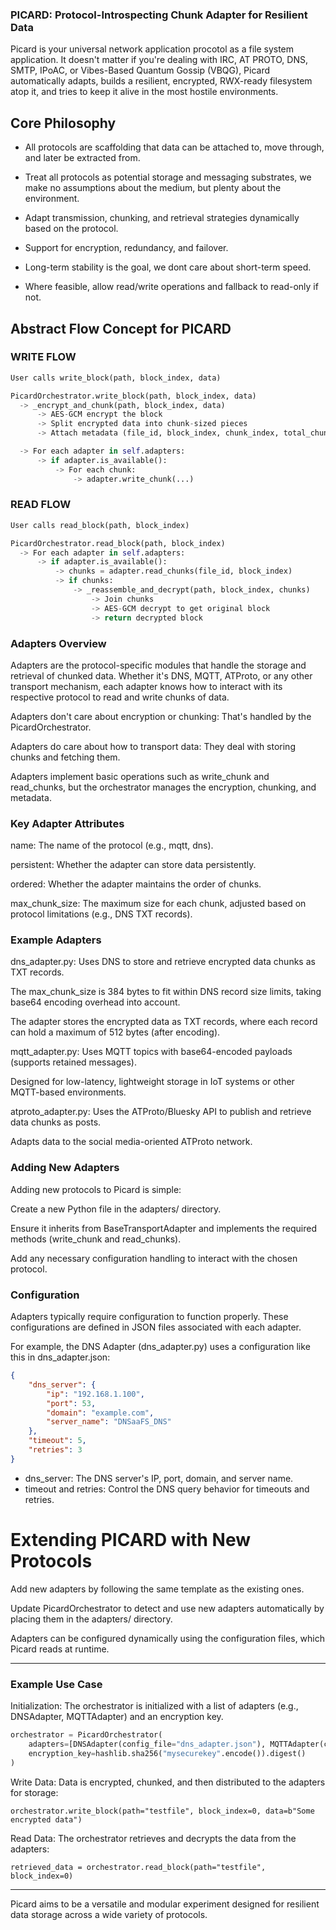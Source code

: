 ### PICARD: Protocol-Introspecting Chunk Adapter for Resilient Data 
Picard is your universal network application procotol as a file system application. It doesn't matter if you're dealing with IRC, AT PROTO, DNS, SMTP, IPoAC, or Vibes-Based Quantum Gossip (VBQG), Picard automatically adapts, builds a resilient, encrypted, RWX-ready filesystem atop it, and tries to keep it alive in the most hostile environments.

## Core Philosophy

* All protocols are scaffolding that data can be attached to, move through, and later be extracted from.

* Treat all protocols as potential storage and messaging substrates, we make no assumptions about the medium, but plenty about the environment.

* Adapt transmission, chunking, and retrieval strategies dynamically based on the protocol.

* Support for encryption, redundancy, and failover.

* Long-term stability is the goal, we dont care about short-term speed.

* Where feasible, allow read/write operations and fallback to read-only if not.



## Abstract Flow Concept for PICARD

### WRITE FLOW

``` python
User calls write_block(path, block_index, data)

PicardOrchestrator.write_block(path, block_index, data)
  -> _encrypt_and_chunk(path, block_index, data)
      -> AES-GCM encrypt the block
      -> Split encrypted data into chunk-sized pieces
      -> Attach metadata (file_id, block_index, chunk_index, total_chunks)

  -> For each adapter in self.adapters:
      -> if adapter.is_available():
          -> For each chunk:
              -> adapter.write_chunk(...)
```

### READ FLOW

``` python
User calls read_block(path, block_index)

PicardOrchestrator.read_block(path, block_index)
  -> For each adapter in self.adapters:
      -> if adapter.is_available():
          -> chunks = adapter.read_chunks(file_id, block_index)
          -> if chunks:
              -> _reassemble_and_decrypt(path, block_index, chunks)
                  -> Join chunks
                  -> AES-GCM decrypt to get original block
                  -> return decrypted block
```

### Adapters Overview
Adapters are the protocol-specific modules that handle the storage and retrieval of chunked data. Whether it's DNS, MQTT, ATProto, or any other transport mechanism, each adapter knows how to interact with its respective protocol to read and write chunks of data.

Adapters don't care about encryption or chunking: That's handled by the PicardOrchestrator.

Adapters do care about how to transport data: They deal with storing chunks and fetching them.

Adapters implement basic operations such as write_chunk and read_chunks, but the orchestrator manages the encryption, chunking, and metadata.

### Key Adapter Attributes
name: The name of the protocol (e.g., mqtt, dns).

persistent: Whether the adapter can store data persistently.

ordered: Whether the adapter maintains the order of chunks.

max_chunk_size: The maximum size for each chunk, adjusted based on protocol limitations (e.g., DNS TXT records).


### Example Adapters
dns_adapter.py: Uses DNS to store and retrieve encrypted data chunks as TXT records.

The max_chunk_size is 384 bytes to fit within DNS record size limits, taking base64 encoding overhead into account.

The adapter stores the encrypted data as TXT records, where each record can hold a maximum of 512 bytes (after encoding).

mqtt_adapter.py: Uses MQTT topics with base64-encoded payloads (supports retained messages).

Designed for low-latency, lightweight storage in IoT systems or other MQTT-based environments.

atproto_adapter.py: Uses the ATProto/Bluesky API to publish and retrieve data chunks as posts.

Adapts data to the social media-oriented ATProto network.


### Adding New Adapters
Adding new protocols to Picard is simple:

Create a new Python file in the adapters/ directory.

Ensure it inherits from BaseTransportAdapter and implements the required methods (write_chunk and read_chunks).

Add any necessary configuration handling to interact with the chosen protocol.


### Configuration
Adapters typically require configuration to function properly. These configurations are defined in JSON files associated with each adapter.

For example, the DNS Adapter (dns_adapter.py) uses a configuration like this in dns_adapter.json:
``` JSON
{
    "dns_server": {
        "ip": "192.168.1.100",
        "port": 53,
        "domain": "example.com",
        "server_name": "DNSaaFS_DNS"
    },
    "timeout": 5,
    "retries": 3
}
```
* dns_server: The DNS server's IP, port, domain, and server name.
* timeout and retries: Control the DNS query behavior for timeouts and retries.


# Extending PICARD with New Protocols
Add new adapters by following the same template as the existing ones.

Update PicardOrchestrator to detect and use new adapters automatically by placing them in the adapters/ directory.

Adapters can be configured dynamically using the configuration files, which Picard reads at runtime.

---

### Example Use Case
Initialization:
The orchestrator is initialized with a list of adapters (e.g., DNSAdapter, MQTTAdapter) and an encryption key.

``` python
orchestrator = PicardOrchestrator(
    adapters=[DNSAdapter(config_file="dns_adapter.json"), MQTTAdapter(config_file="mqtt_adapter.json")],
    encryption_key=hashlib.sha256("mysecurekey".encode()).digest()
)
```
Write Data:
Data is encrypted, chunked, and then distributed to the adapters for storage:

```
orchestrator.write_block(path="testfile", block_index=0, data=b"Some encrypted data")
```
Read Data:
The orchestrator retrieves and decrypts the data from the adapters:
```
retrieved_data = orchestrator.read_block(path="testfile", block_index=0)
```
---

Picard aims to be a versatile and modular experiment designed for resilient data storage across a wide variety of protocols.
